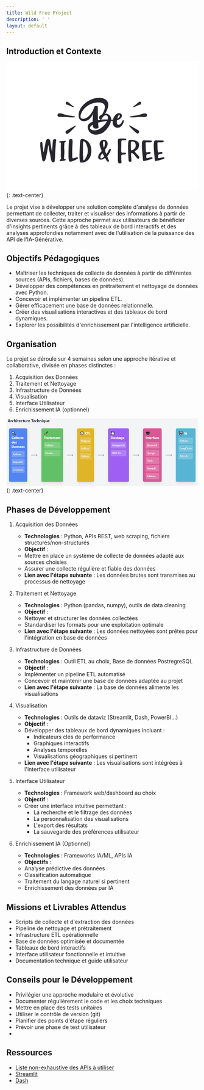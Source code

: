 ```yaml
---
title: Wild Free Project
description: ' '
layout: default
---
```


## Introduction et Contexte

![Header](assests/image/header.jpg)
{: .text-center}

Le projet vise à développer une solution complète d'analyse de données permettant de collecter, traiter et visualiser des informations à partir de diverses sources. Cette approche permet aux utilisateurs de bénéficier d'insights pertinents grâce à des tableaux de bord interactifs et des analyses approfondies notamment avec de l'utilisation de la puissance des API de l'IA-Générative.

## Objectifs Pédagogiques

- Maîtriser les techniques de collecte de données à partir de différentes sources (APIs, fichiers, bases de données).
- Développer des compétences en prétraitement et nettoyage de données avec Python.
- Concevoir et implémenter un pipeline ETL.
- Gérer efficacement une base de données relationnelle.
- Créer des visualisations interactives et des tableaux de bord dynamiques.
- Explorer les possibilités d'enrichissement par l'intelligence artificielle.

## Organisation

Le projet se déroule sur 4 semaines selon une approche itérative et collaborative, divisée en phases distinctes :

1. Acquisition des Données
2. Traitement et Nettoyage
3. Infrastructure de Données
4. Visualisation
5. Interface Utilisateur
6. Enrichissement IA (optionnel)

![Architecture](assests/image/architecture.PNG)
{: .text-center}

## Phases de Développement

1. Acquisition des Données

    - **Technologies** : Python, APIs REST, web scraping, fichiers structurés/non-structurés
    - **Objectif** :
    - Mettre en place un système de collecte de données adapté aux sources choisies
    - Assurer une collecte régulière et fiable des données
    - **Lien avec l'étape suivante** : Les données brutes sont transmises au processus de nettoyage

2. Traitement et Nettoyage

    - **Technologies** : Python (pandas, numpy), outils de data cleaning
    - **Objectif** :
    - Nettoyer et structurer les données collectées
    - Standardiser les formats pour une exploitation optimale
    - **Lien avec l'étape suivante** : Les données nettoyées sont prêtes pour l'intégration en base de données

3. Infrastructure de Données

    - **Technologies** : Outil ETL au choix, Base de données PostregreSQL
    - **Objectif** :
    - Implémenter un pipeline ETL automatisé
    - Concevoir et maintenir une base de données adaptée au projet
    - **Lien avec l'étape suivante** : La base de données alimente les visualisations

4. Visualisation

    - **Technologies** : Outils de dataviz (Streamlit, Dash, PowerBI...)
    - **Objectif** :
    - Développer des tableaux de bord dynamiques incluant :
        - Indicateurs clés de performance
        - Graphiques interactifs
        - Analyses temporelles
        - Visualisations géographiques si pertinent
    - **Lien avec l'étape suivante** : Les visualisations sont intégrées à l'interface utilisateur

5. Interface Utilisateur

    - **Technologies** : Framework web/dashboard au choix
    - **Objectif** :
    - Créer une interface intuitive permettant :
        - La recherche et le filtrage des données
        - La personnalisation des visualisations
        - L'export des résultats
        - La sauvegarde des préférences utilisateur

6. Enrichissement IA (Optionnel)

    - **Technologies** : Frameworks IA/ML, APIs IA
    - **Objectifs** :
    - Analyse prédictive des données
    - Classification automatique
    - Traitement du langage naturel si pertinent
    - Enrichissement des données par IA

## Missions et Livrables Attendus

- Scripts de collecte et d'extraction des données
- Pipeline de nettoyage et prétraitement
- Infrastructure ETL opérationnelle
- Base de données optimisée et documentée
- Tableaux de bord interactifs
- Interface utilisateur fonctionnelle et intuitive
- Documentation technique et guide utilisateur

## Conseils pour le Développement

- Privilégier une approche modulaire et évolutive
- Documenter régulièrement le code et les choix techniques
- Mettre en place des tests unitaires
- Utiliser le contrôle de version (git)
- Planifier des points d'étape réguliers
- Prévoir une phase de test utilisateur
- 
## Ressources

- [Liste non-exhaustive des APIs à utiliser](https://docs.google.com/document/d/1dCX3NebD60zSlT4ZJN2Whzxp0t0Z6AexauqmoI6a80k/edit?tab=t.brs3ncpwpypy)
- [Streamlit](https://www.youtube.com/@CodingIsFun/playlists)
- [Dash](https://www.youtube.com/@CharmingData)
